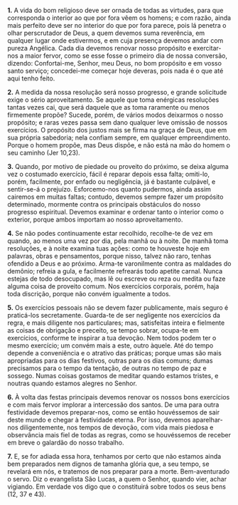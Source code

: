 **1.** A vida do bom religioso deve ser ornada de todas as virtudes, para que corresponda o interior ao que por fora vêem os homens; e com razão, ainda mais perfeito deve ser no interior do que por fora parece, pois lá penetra o olhar perscrutador de Deus, a quem devemos suma reverência, em qualquer lugar onde estivermos, e em cuja presença devemos andar com pureza Angélica. Cada dia devemos renovar nosso propósito e exercitar-nos a maior fervor, como se esse fosse o primeiro dia de nossa conversão, dizendo: Confortai-me, Senhor, meu Deus, no bom propósito e em vosso santo serviço; concedei-me começar hoje deveras, pois nada é o que até aqui tenho feito.

**2.** A medida da nossa resolução será nosso progresso, e grande solicitude exige o sério aproveitamento. Se aquele que toma enérgicas resoluções tantas vezes cai, que será daquele que as toma raramente ou menos firmemente propõe? Sucede, porém, de vários modos deixarmos o nosso propósito; e raras vezes passa sem dano qualquer leve omissão de nossos exercícios. O propósito dos justos mais se firma na graça de Deus, que em sua própria sabedoria; nela confiam sempre, em qualquer empreendimento. Porque o homem propõe, mas Deus dispõe, e não está na mão do homem o seu caminho (Jer 10,23).

**3.** Quando, por motivo de piedade ou proveito do próximo, se deixa alguma vez o costumado exercício, fácil é reparar depois essa falta; omiti-lo, porém, facilmente, por enfado ou negligência, já é bastante culpável, e sentir-se-á o prejuízo. Esforcemo-nos quanto pudermos, ainda assim cairemos em muitas faltas; contudo, devemos sempre fazer um propósito determinado, mormente contra os principais obstáculos do nosso progresso espiritual. Devemos examinar e ordenar tanto o interior como o exterior, porque ambos importam ao nosso aproveitamento.

**4.** Se não podes continuamente estar recolhido, recolhe-te de vez em quando, ao menos uma vez por dia, pela manhã ou à noite. De manhã toma resoluções, e à noite examina tuas ações: como te houveste hoje em palavras, obras e pensamentos, porque nisso, talvez não raro, tenhas ofendido a Deus e ao próximo. Arma-te varonilmente contra as maldades do demônio; refreia a gula, e facilmente refrearás todo apetite carnal. Nunca estejas de todo desocupado, mas lê ou escreve ou reza ou medita ou faze alguma coisa de proveito comum. Nos exercícios corporais, porém, haja toda discrição, porque não convém igualmente a todos.

**5.** Os exercícios pessoais não se devem fazer publicamente, mais seguro é praticá-los secretamente. Guarda-te de ser negligente nos exercícios da regra, e mais diligente nos particulares; mas, satisfeitas inteira e fielmente as coisas de obrigação e preceito, se tempo sobrar, ocupa-te em exercícios, conforme te inspirar a tua devoção. Nem todos podem ter o mesmo exercício; um convém mais a este, outro àquele. Até do tempo depende a conveniência e o atrativo das práticas; porque umas são mais apropriadas para os dias festivos, outras para os dias comuns; dumas precisamos para o tempo da tentação, de outras no tempo de paz e sossego. Numas coisas gostamos de meditar quando estamos tristes, e noutras quando estamos alegres no Senhor.

**6.** À volta das festas principais devemos renovar os nossos bons exercícios e com mais fervor implorar a intercessão dos santos. De uma para outra festividade devemos preparar-nos, como se então houvéssemos de sair deste mundo e chegar à festividade eterna. Por isso, devemos aparelhar-nos diligentemente, nos tempos de devoção, com vida mais piedosa e observância mais fiel de todas as regras, como se houvéssemos de receber em breve o galardão do nosso trabalho.

**7.** E, se for adiada essa hora, tenhamos por certo que não estamos ainda bem preparados nem dignos de tamanha glória que, a seu tempo, se revelará em nós, e tratemos de nos preparar para a morte. Bem-aventurado o servo. Diz o evangelista São Lucas, a quem o Senhor, quando vier, achar vigiando. Em verdade vos digo que o constituirá sobre todos os seus bens (12, 37 e 43).

